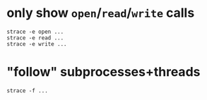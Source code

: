 # only show `open`/`read`/`write` calls
```
strace -e open ...
strace -e read ...
strace -e write ...
```

# "follow" subprocesses+threads
`strace -f ...`
